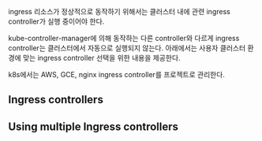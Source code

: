 ingress 리소스가 정상적으로 동작하기 위해서는 클러스터 내에 관련 ingress controller가 실행 중이어야 한다.

kube-controller-manager에 의해 동작하는 다른 controller와 다르게 ingress controller는 클러스터에서 자동으로 실행되지 않는다. 아래에서는 사용자 클러스터 환경에 맞는 ingress controller 선택을 위한 내용을 제공한다.

k8s에서는 AWS, GCE, nginx ingress controller를 프로젝트로 관리한다.

## Ingress controllers

## Using multiple Ingress controllers
